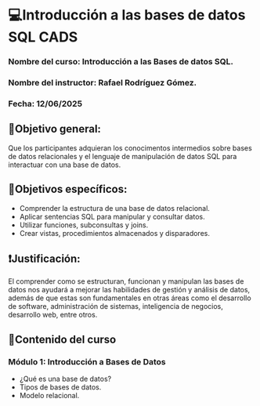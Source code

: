 # 💻Introducción a las bases de datos SQL CADS
### Nombre del curso: Introducción a las Bases de datos SQL.
### Nombre del instructor: Rafael Rodríguez Gómez.
### Fecha: 12/06/2025

## 📍Objetivo general:
Que los participantes adquieran los conocimentos intermedios sobre bases de datos relacionales y el lenguaje de manipulación de datos SQL para interactuar con una base de datos.

## 📌Objetivos específicos:
- Comprender la estructura de una base de datos relacional.
- Aplicar sentencias SQL para manipular y consultar datos.
- Utilizar funciones, subconsultas y joins.
- Crear vistas, procedimientos almacenados y disparadores.

## ❗Justificación:
El comprender como se estructuran, funcionan y manipulan las bases de datos nos ayudará a mejorar las habilidades de gestión y análisis de datos, además de que estas son fundamentales en otras áreas como el desarrollo de software, administración de sistemas, inteligencia de negocios, desarrollo web, entre otros. 

## 📃Contenido del curso
### Módulo 1: Introducción a Bases de Datos
- ¿Qué es una base de datos?
- Tipos de bases de datos.
- Modelo relacional.

  
